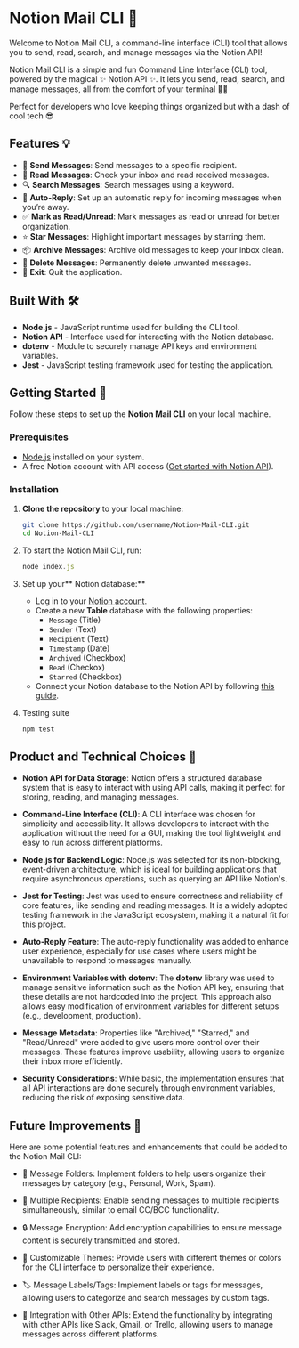 # Notion Mail CLI 💌

Welcome to Notion Mail CLI, a command-line interface (CLI) tool that allows you to send, read, search, and manage messages via the Notion API!

Notion Mail CLI is a simple and fun Command Line Interface (CLI) tool, powered by the magical ✨ Notion API ✨. It lets you send, read, search, and manage messages, all from the comfort of your terminal 📨💌

Perfect for developers who love keeping things organized but with a dash of cool tech 😎

## Features 💡

- 📝 **Send Messages**: Send messages to a specific recipient.
- 📖 **Read Messages**: Check your inbox and read received messages.
- 🔍 **Search Messages**: Search messages using a keyword.
- 🤖 **Auto-Reply**: Set up an automatic reply for incoming messages when you’re away.
- ✅ **Mark as Read/Unread**: Mark messages as read or unread for better organization.
- ⭐️ **Star Messages**: Highlight important messages by starring them.
- 📦 **Archive Messages**: Archive old messages to keep your inbox clean.
- 🚮 **Delete Messages**: Permanently delete unwanted messages.
- 👋 **Exit**: Quit the application.

## Built With 🛠️

- **Node.js** - JavaScript runtime used for building the CLI tool.
- **Notion API** - Interface used for interacting with the Notion database.
- **dotenv** - Module to securely manage API keys and environment variables.
- **Jest** - JavaScript testing framework used for testing the application.

## Getting Started 🚀

Follow these steps to set up the **Notion Mail CLI** on your local machine.

### Prerequisites

- [Node.js](https://nodejs.org/en/download/) installed on your system.
- A free Notion account with API access ([Get started with Notion API](https://developers.notion.com/docs/getting-started)).

### Installation

1. **Clone the repository** to your local machine:
   ```bash
   git clone https://github.com/username/Notion-Mail-CLI.git
   cd Notion-Mail-CLI
   
2. To start the Notion Mail CLI, run:
   ```javascript
   node index.js 
   ```
   
3. Set up your** Notion database:**
   - Log in to your [Notion account](https://www.notion.so/).
   - Create a new **Table** database with the following properties:
     - `Message` (Title)
     - `Sender` (Text)
     - `Recipient` (Text)
     - `Timestamp` (Date)
     - `Archived` (Checkbox)
     - `Read` (Checkox)
     - `Starred` (Checkbox)
   - Connect your Notion database to the Notion API by following [this guide](https://developers.notion.com/docs/create-a-notion-integration#getting-started).
  
4. Testing suite
   ```javascript
   npm test 
   ```

## Product and Technical Choices 🤔

- **Notion API for Data Storage**: Notion offers a structured database system that is easy to interact with using API calls, making it perfect for storing, reading, and managing messages.

- **Command-Line Interface (CLI)**: A CLI interface was chosen for simplicity and accessibility. It allows developers to interact with the application without the need for a GUI, making the tool lightweight and easy to run across different platforms.

- **Node.js for Backend Logic**: Node.js was selected for its non-blocking, event-driven architecture, which is ideal for building applications that require asynchronous operations, such as querying an API like Notion's.

- **Jest for Testing**: Jest was used to ensure correctness and reliability of core features, like sending and reading messages. It is a widely adopted testing framework in the JavaScript ecosystem, making it a natural fit for this project.

- **Auto-Reply Feature**: The auto-reply functionality was added to enhance user experience, especially for use cases where users might be unavailable to respond to messages manually.

- **Environment Variables with dotenv**: The **dotenv** library was used to manage sensitive information such as the Notion API key, ensuring that these details are not hardcoded into the project. This approach also allows easy modification of environment variables for different setups (e.g., development, production).

- **Message Metadata**: Properties like "Archived," "Starred," and "Read/Unread" were added to give users more control over their messages. These features improve usability, allowing users to organize their inbox more efficiently.

- **Security Considerations**: While basic, the implementation ensures that all API interactions are done securely through environment variables, reducing the risk of exposing sensitive data.


##  Future Improvements 🎨
Here are some potential features and enhancements that could be added to the Notion Mail CLI:

- 📂 Message Folders: Implement folders to help users organize their messages by category (e.g., Personal, Work, Spam).

- 👥 Multiple Recipients: Enable sending messages to multiple recipients simultaneously, similar to email CC/BCC functionality.

- 🔒 Message Encryption: Add encryption capabilities to ensure message content is securely transmitted and stored.

- 🎨 Customizable Themes: Provide users with different themes or colors for the CLI interface to personalize their experience.

- 🏷️ Message Labels/Tags: Implement labels or tags for messages, allowing users to categorize and search messages by custom tags.

- 🔗 Integration with Other APIs: Extend the functionality by integrating with other APIs like Slack, Gmail, or Trello, allowing users to manage messages across different platforms.



